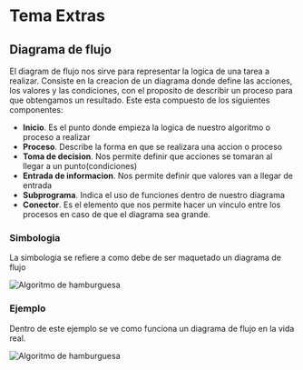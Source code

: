 # Tema Extras

## Diagrama de flujo
El diagram de flujo nos sirve para representar la logica de una tarea a realizar.
Consiste en la creacion de un diagrama donde define las acciones, los valores y las condiciones,
con el proposito de describir un proceso para que obtengamos un resultado.
Este esta compuesto de los siguientes componentes:
- **Inicio**. Es el punto donde empieza la logica de nuestro algoritmo o proceso a realizar
- **Proceso**. Describe la forma en que se realizara una accion o proceso
- **Toma de decision**. Nos permite definir que acciones se tomaran al llegar a un punto(condiciones)
- **Entrada de informacion**. Nos permite definir que valores van a llegar de entrada
- **Subprograma**. Indica el uso de funciones dentro de nuestro diagrama
- **Conector**. Es el elemento que nos permite hacer un vinculo entre los procesos en caso de que el diagrama sea grande.
### Simbologia
La simbologia se refiere a como debe de ser maquetado un diagrama de flujo

![Algoritmo de hamburguesa](https://github.com/McGilfordJose/AprendeAProgramar/blob/main/Introduccion/Extra%20topic/img/simbology.png?raw=true "Hambuger Algorithm")

### Ejemplo
Dentro de este ejemplo se ve como funciona un diagrama de flujo en la vida real.

![Algoritmo de hamburguesa](https://github.com/McGilfordJose/AprendeAProgramar/blob/main/Introduccion/Extra%20topic/img/example.png?raw=true "Hambuger Algorithm")
